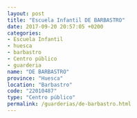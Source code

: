 ```yaml
---
layout: post
title: "Escuela Infantil DE BARBASTRO"
date: 2017-09-20 20:57:05 +0200
categories:
- Escuela Infantil
- huesca
- barbastro
- Centro público
- guarderia
name: "DE BARBASTRO"
province: "Huesca"
location: "Barbastro"
code: "22010487"
type: "Centro público"
permalink: /guarderias/de-barbastro.html
---
```

